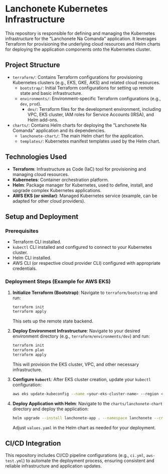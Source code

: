 # Lanchonete Kubernetes Infrastructure

This repository is responsible for defining and managing the Kubernetes infrastructure for the "Lanchonete Na Comanda" application. It leverages Terraform for provisioning the underlying cloud resources and Helm charts for deploying the application components onto the Kubernetes cluster.

## Project Structure

*   `terraform/`: Contains Terraform configurations for provisioning Kubernetes clusters (e.g., EKS, GKE, AKS) and related cloud resources.
    *   `bootstrap/`: Initial Terraform configurations for setting up remote state and basic infrastructure.
    *   `environments/`: Environment-specific Terraform configurations (e.g., `dev`, `prod`).
        *   `dev/`: Terraform files for the development environment, including VPC, EKS cluster, IAM roles for Service Accounts (IRSA), and Helm add-ons.
*   `charts/`: Contains Helm charts for deploying the "Lanchonete Na Comanda" application and its dependencies.
    *   `lanchonete-chart/`: The main Helm chart for the application.
    *   `templates/`: Kubernetes manifest templates used by the Helm chart.

## Technologies Used

*   **Terraform**: Infrastructure as Code (IaC) tool for provisioning and managing cloud resources.
*   **Kubernetes**: Container orchestration platform.
*   **Helm**: Package manager for Kubernetes, used to define, install, and upgrade complex Kubernetes applications.
*   **AWS EKS (or similar)**: Managed Kubernetes service (example, can be adapted for other cloud providers).

## Setup and Deployment

### Prerequisites

*   Terraform CLI installed.
*   `kubectl` CLI installed and configured to connect to your Kubernetes cluster.
*   Helm CLI installed.
*   AWS CLI (or respective cloud provider CLI) configured with appropriate credentials.

### Deployment Steps (Example for AWS EKS)

1.  **Initialize Terraform (Bootstrap)**:
    Navigate to `terraform/bootstrap` and run:
    ```bash
    terraform init
    terraform apply
    ```
    This sets up the remote state backend.

2.  **Deploy Environment Infrastructure**:
    Navigate to your desired environment directory (e.g., `terraform/environments/dev`) and run:
    ```bash
    terraform init
    terraform plan
    terraform apply
    ```
    This will provision the EKS cluster, VPC, and other necessary infrastructure.

3.  **Configure `kubectl`**:
    After EKS cluster creation, update your `kubectl` configuration:
    ```bash
    aws eks update-kubeconfig --name <your-eks-cluster-name> --region <your-aws-region>
    ```

4.  **Deploy Application with Helm**:
    Navigate to the `charts/lanchonete-chart` directory and deploy the application:
    ```bash
    helm upgrade --install lanchonete-app . --namespace lanchonete --create-namespace
    ```
    Adjust `values.yaml` in the Helm chart as needed for your deployment.

## CI/CD Integration

This repository includes CI/CD pipeline configurations (e.g., `ci.yml`, `aws-test.yml`) to automate the deployment process, ensuring consistent and reliable infrastructure and application updates.
